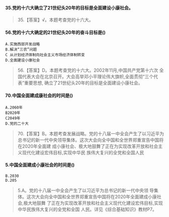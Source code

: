 #### 35.党的十六大确立了21世纪头20年的目标是全面建设小康社会。
>   35.【答案】√。本题考查党的十六大。

#### 56.党的十六大确定的21世纪头20年的奋斗目标是()
    A.实施西部开发战略
    B.解决“三农”问题
    C 从计划经济体制向社会主义市场经济体制转变
    D.全面建设小康社会
>   56.【答案】D。本题考查党的十六大。2002年11月,中国共产党第十六次
    全国代表大会在北京召开。大会高举邓小平理论伟大旗帜,全面贯彻“三个代表”重要思想,
    确立了21世纪头20年的目标是全面建设小康社会。
   
#### 70.中国全面建成康社会的时间是()
    A.2060年
    B2020年
    C2049年
    D.党的二十大
>   70.【答案】B。本题考查发展战略。党的十八届一中全会产生了以习近平为
    总书记的新一代中央领导集体。这次大会向全中国和全世界郑重宣告中国将在2020年全面建
    成小康社会、极大地鼓舞了正在为实现改革开放和社会主义现代化建设宏伟目标,实现中华民
    族伟大复兴的全党和全国人民

#### 5.中国全面建成小康社会的时间是()
    B.2030
    D.205
>   5.A。党的十八届一中全会产生了以习近平为总书记的新一代中央领
    导集体。这次大会向全中国和全世界郑重宣告中国将在2020年全面建成小康社会,极大地鼓舞
    了正在为实现改革开放和社会主义现代化建设宏伟目标,实现中华民族伟大复兴的全党和全国
    人民。详见《综合基础知识》教材P7。







